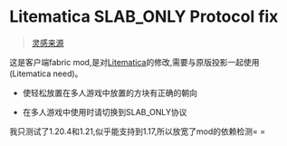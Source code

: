 # Litematica SLAB_ONLY Protocol fix
> [灵感来源](https://github.com/Earthcomputer/litemoretica)

 这是客户端fabric mod,是对[Litematica](https://www.curseforge.com/minecraft/mc-mods/litematica)的修改,需要与原版投影一起使用(Litematica need)。
- 使轻松放置在多人游戏中放置的方块有正确的朝向
+ 在多人游戏中使用时请切换到SLAB_ONLY协议
  
 我只测试了1.20.4和1.21,似乎能支持到1.17,所以放宽了mod的依赖检测= =
